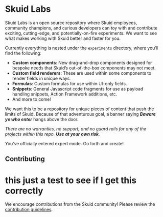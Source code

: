 # Skuid Labs

Skuid Labs is an open source repository where Skuid employees, community champions, and curious developers can toy with and contribute exciting, cutting-edge, and potentially-on-fire experiments. We want to see what makes working with Skuid better and faster for you.

Currently everything is nested under the `experiments` directory, where you’ll find the following:

- **Custom components**: New drag-and-drop components designed for bespoke needs that Skuid’s out-of-the-box components may not meet.
- **Custom field renderers**: These are used within some components to render fields in unique ways.
- **Formulas**: Custom formulas for use within UI-only fields.
- **Snippets**: General Javascript code fragments for use as payload handling snippets, Action Framework additions, etc.
- And more to come!

We want this to be a repository for unique pieces of content that push the limits of Skuid. Because of that adventurous goal, a banner saying **_Beware ye who enter_** hangs above the door. 

_There are no warranties, no support, and no guard rails for any of the projects within this repo. **Use at your own risk**_.

You’ve officially entered expert mode. Go forth and create!

## Contributing
# this just a test to see if I get this correctly

We encourage contributions from the Skuid community! Please review the [contribution guidelines](/CONTRIBUTING.md).